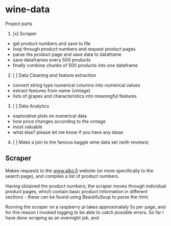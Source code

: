 # wine-data

Project parts
1) [x] Scraper
* get product numbers and save to file
* loop through product numbers and request product pages
* parse the product page and save data to dataframe
* save dataframes every 500 products
* finally combine chunks of 500 products into one dataframe
2) [ ] Data Cleaning and feature extraction
* convert string type numerical columns into numerical values
* extract features from name (vintage)
* lists of grapes and characteristics into meaningful features

3) [ ] Data Analytics
* explorative plots on numerical data
* how price changes according to the vintage
* most valuable 
* what else? please let me know if you have any ideas

4) [ ] Make a join to the famous kaggle wine data set (with reviews)

## Scraper
Makes requests to the www.alko.fi website (or more specifically
to the search page), and compiles a list of product numbers.

Having obtained the product numbers, the scraper moves through
individual product pages, which contain basic product information
in different sections - these can be found using BeautifuSoup to parse
the html.

Running the scraper on a raspberry pi takes approximately 5s per page, and
for this reason I invoked logging to be able to catch possible errors.
So far I have done scraping as an overnight job, and 
